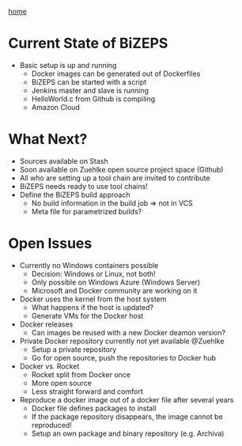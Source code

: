 [home](01_BiZEPS_Introduction.md)

#   Current State of BiZEPS
- Basic setup is up and running
  - Docker images can be generated out of Dockerfiles
  - BiZEPS can be started with a script
  - Jenkins master and slave is running
  - HelloWorld.c from Github is compiling
  - Amazon Cloud

#   What Next?
- Sources available on Stash
- Soon available on Zuehlke open source project space (Github)
- All who are setting up a tool chain are invited to contribute
- BiZEPS needs ready to use tool chains!
- Define the BiZEPS build approach
  - No build information in the build job => not in VCS
  - Meta file for parametrized builds?

#   Open Issues
- Currently no Windows containers possible
  - Decision: Windows or Linux, not both!
  - Only possible on Windows Azure (Windows Server)
  - Microsoft and Docker community are working on it
- Docker uses the kernel from the host system
  - What happens if the host is updated?
  - Generate VMs for the Docker host
- Docker releases
  - Can images be reused with a new Docker deamon version?
- Private Docker repository currently not yet available @Zuehlke
  - Setup a private repository
  - Go for open source, push the repositories to Docker hub
- Docker vs. Rocket
  - Rocket split from Docker once
  - More open source
  - Less straight forward and comfort
- Reproduce a docker image out of a docker file after several years
  - Docker file defines packages to install
  - If the package repository disappears, the image cannot be reproduced!
  - Setup an own package and binary repository (e.g. Archiva)
